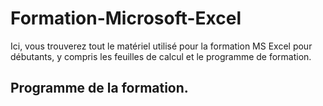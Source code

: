 # Formation-Microsoft-Excel

Ici, vous trouverez tout le matériel utilisé pour la formation MS Excel pour débutants, y compris les feuilles de calcul et le programme de formation.

<h2>Programme de la formation.</h2>
